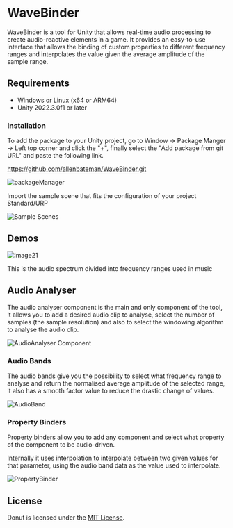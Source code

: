 # WaveBinder

WaveBinder is a tool for Unity that allows real-time audio processing to create audio-reactive elements in a game. It provides an easy-to-use interface that allows the binding of custom properties to different frequency ranges and interpolates the value given the average amplitude of the sample range.

## Requirements

* Windows or Linux (x64 or ARM64)
* Unity 2022.3.0f1 or later
  
### Installation

To add the package to your Unity project, go to Window -> Package Manger -> Left top corner and click  the "+", finally select the "Add package from git URL" and paste the following link.

https://github.com/allenbateman/WaveBinder.git

![packageManager](https://github.com/allenbateman/WaveBinder/assets/57528826/e7be11cd-4296-4cf4-b116-31d24c5448c6)

Import the sample scene that fits the configuration of your project Standard/URP

![Sample Scenes](https://github.com/allenbateman/WaveBinder/assets/57528826/a82f0306-4e83-4c67-ad50-db29715d3672)

## Demos

![image21](https://github.com/allenbateman/WaveBinder/assets/57528826/70e654cb-e97b-4bd8-962c-c335aca68136)

This is the audio spectrum divided into frequency ranges used in music

## Audio Analyser 

The audio analyser component is the main and only component of the tool, it allows you to add a desired audio clip to analyse, select the number of samples (the sample resolution) and also to select the windowing algorithm to analyse the audio clip. 

![AudioAnalyser Component](https://github.com/allenbateman/WaveBinder/assets/57528826/2c1cdba2-573b-47a9-b8f0-4151f1454936)


### Audio Bands

The audio bands give you the possibility to select what frequency range to analyse and return the normalised average amplitude of the selected range, it also has a smooth factor value to reduce the drastic change of values.

![AudioBand](https://github.com/allenbateman/WaveBinder/assets/57528826/225b2574-b918-48d6-ace5-342452057735)

### Property Binders

Property binders allow you to add any component and select what property of the component to be audio-driven.

Internally it uses interpolation to interpolate between two given values for that parameter, using the audio band data as the value used to interpolate.

![PropertyBinder](https://github.com/allenbateman/WaveBinder/assets/57528826/87ed1f27-aad8-4937-bb66-896f0d91d53d)


## License

Donut is licensed under the [MIT License](LICENSE.txt).
